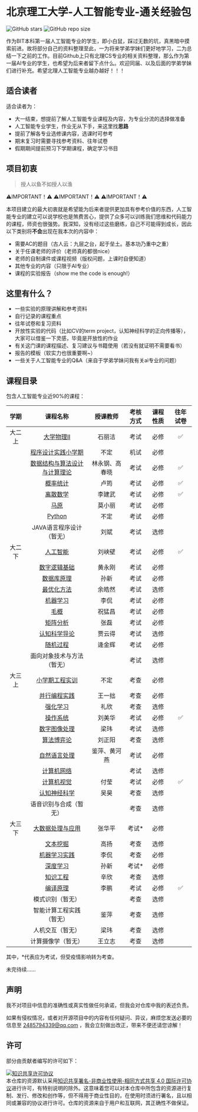 # 北京理工大学-人工智能专业-通关经验包

![GitHub stars](https://img.shields.io/github/stars/Robin-WZQ/BIT-AI-personal-review.svg?style=social)
![GitHub repo size](https://img.shields.io/github/repo-size/Robin-WZQ/BIT-AI-personal-review.svg?style=social)


作为BIT本科第一届人工智能专业的学生，即小白鼠，踩过无数的坑，真黑暗中摸索前进。故将部分自己的资料整理至此，一为将来学弟学妹们更好地学习，二为总结一下之前的工作。目前Github上只有北理CS专业的相关资料整理，那么作为第一届AI专业的学生，也希望为后来者留下点什么。欢迎同届、以及后面的学弟学妹们进行补充。希望北理人工智能专业越办越好！！！

## 适合读者

适合读者为：

- 大一结束，想提前了解人工智能专业课程及内容，为专业分流的选择做准备
- 人工智能专业学生，作业无从下手，来这里找**思路**
- 提前了解各专业选修课内容，选课时可参考
- 期末复习时需要寻找参考资料、往年试卷
- 假期期间提前预习下学期课程，确定学习书目

## 项目初衷

> 授人以鱼不如授人以渔

⚠️IMPORTANT！⚠️   ⚠️IMPORTANT！⚠️   ⚠️IMPORTANT！⚠️

本项目建立的最大初衷就是希望能为后来者提供更加具有参考价值的东西，人工智能专业的建立可以说学校也是煞费苦心，提供了众多可以训练我们思维和代码能力的课程，师资也很强势。我深知，没有经过这些磨练，自己不可能得到成长，因此以下类别将**不会**出现在我本次的内容中：

- 需要AC的题目（古人云：九层之台，起于垒土。基本功乃重中之重）
- 关于任课老师的评价（老师真的都很nice）
- 老师的自制课件或课程视频（版权问题，上课时自便知道）
- 其他专业的内容（只限于AI专业）
- 课程的实验报告（show me the code is enough!）

## 这里有什么？

- 一些实验的原理讲解和参考资料
- 自行记录的课程重点
- 往年试卷和复习资料
- 开放性实验的代码（比如CV的term project，认知神经科学的正向传播等），大家可以借鉴一下灵感，毕竟是开放性的作业
- 有关这门课的课程描述、复习建议与书籍使用（若没有就证明不需要看书）
- 报告的模板（软实力也很重要啊~）
- 一些关于人工智能专业的Q&A（来自于学弟学妹问我有关ai专业的问题）
<!-- - 关于在人工智能专业这两年的一些个人感悟 -->

## 课程目录

包含人工智能专业近90%的课程：

|  学期  |                           课程名称                           |    授课教师    | 考核方式 | 课程性质 | 往年试卷 |
| :----: | :----------------------------------------------------------: | :------------: | :------: | :------: | :--: |
| 大二上 | [大学物理II](https://github.com/Robin-WZQ/BIT-AI-Review/tree/main/大二上/大学物理II) |     石丽洁     |   考试   |   必修   |  ✅   |
|        | [程序设计实践小学期](https://github.com/Robin-WZQ/BIT-AI-Review/tree/main/大二上/小学期)|      不定       |   机试   |   必修 |   |
|        | [数据结构与算法设计与计算理论](https://github.com/Robin-WZQ/BIT-AI-Review/tree/main/大二上/数据结构与算法设计与计算理论) | 林永钢、高春晓 |   考试   |   必修   |  ✅   |
|        | [概率统计](https://github.com/Robin-WZQ/BIT-AI-Review/tree/main/大二上/概率统计) |      卢筠      |   考试   |   必修   |  ✅   |
|        | [离散数学](https://github.com/Robin-WZQ/BIT-AI-Review/tree/main/大二上/离散数学) |     李建武     |   考试   |   必修   |  ✅   |
|        | [马原](https://github.com/Robin-WZQ/BIT-AI-Review/tree/main/大二上/马原) |     莫小丽     |   考试   |   必修   |      |
|        | [Python](https://github.com/Robin-WZQ/BIT-AI-Review/tree/main/大二上/Python) |       不定       |   考试   |   必修   |      |
|        |                   JAVA语言程序设计（暂无）                   |      刘斌      |   考试   |   选修   |      |
| 大二下 | [人工智能](https://github.com/Robin-WZQ/BIT-AI-Review/tree/main/大二下/人工智能) |     刘峡壁     |   考试   |   必修   |  ✅   |
|        | [数字逻辑基础](https://github.com/Robin-WZQ/BIT-AI-Review/tree/main/大二下/数字逻辑基础) |     黄永刚     |   考试   |   必修   |      |
|        | [数据库原理](https://github.com/Robin-WZQ/BIT-AI-Review/tree/main/大二下/数据库原理) |      孙新      |   考试   |   必修   |      |
|        | [最优化方法](https://github.com/Robin-WZQ/BIT-AI-Review/tree/main/大二下/最优化方法) |     余皓然     |   考试   |   选修   |      |
|        | [机器学习](https://github.com/Robin-WZQ/BIT-AI-Review/tree/main/大二下/机器学习) |      李侃      |   考试   |   必修   |      |
|        | [毛概](https://github.com/Robin-WZQ/BIT-AI-Review/tree/main/大二下/毛概) |     祝猛昌     |   考试   |   必修   |      |
|        | [矩阵分析](https://github.com/Robin-WZQ/BIT-AI-Review/tree/main/大二下/矩阵分析) |      张磊      |   考试   |   必修   |      |
|        | [认知科学导论](https://github.com/Robin-WZQ/BIT-AI-Review/tree/main/大二下/认知科学导论) |     贾云得     |   考试   |   选修   |      |
|        | [随机过程](https://github.com/Robin-WZQ/BIT-AI-Review/tree/main/大二下/随机过程) |     逄金辉     |   考试   |   必修   |      |
|        |                  面向对象技术与方法（暂无）                  |                |   考试   |   选修   |      |
| 大三上 | [小学期工程实训](https://github.com/Robin-WZQ/BIT-AI-Review/tree/main/大三上/小学期工程实训) |      不定      |   考查   |   必修   |      |
|        | [并行编程实践](https://github.com/Robin-WZQ/BIT-AI-Review/tree/main/大三上/并行编程实践) |     王一拙     |   考查   |   必修   |      |
|        | [强化学习](https://github.com/Robin-WZQ/BIT-AI-Review/tree/main/大三上/强化学习) |      礼欣      |   考查   |   选修   |      |
|        | [操作系统](https://github.com/Robin-WZQ/BIT-AI-Review/tree/main/大三上/操作系统) |     刘美华     |   考试   |   必修   |  ✅   |
|        | [数字图像处理](https://github.com/Robin-WZQ/BIT-AI-Review/tree/main/大三上/数字图像处理) |      梁玮      |   考试   |   选修   |      |
|        | [算法博弈论](https://github.com/Robin-WZQ/BIT-AI-Review/tree/main/大三上/算法博弈论) |     刘正阳     |   考查   |   选修   |      |
|        | [自然语言处理](https://github.com/Robin-WZQ/BIT-AI-Review/tree/main/大三上/自然语言处理) |  鉴萍、黄河燕  |   考试   |   必修   |      |
|        | [计算机网络](https://github.com/Robin-WZQ/BIT-AI-Review/tree/main/大三上/计算机网络) |                |   考试   |   选修   |      |
|        | [计算机视觉](https://github.com/Robin-WZQ/BIT-AI-Review/tree/main/大三上/计算机视觉) |      付莹      |   考试   |   必修   |  ✅   |
|        | [认知神经科学](https://github.com/Robin-WZQ/BIT-AI-Review/tree/main/大三上/认知神经科学) |      吴昊      |   考查   |   选修   |      |
|        |                    语音识别与合成（暂无）                    |                |   考查   |   选修   |      |
| 大三下 | [大数据处理与应用](https://github.com/Robin-WZQ/BIT-AI-Review/tree/main/大三下/大数据处理与应用) |     张华平     |  考试*   |   必修   |      |
|        | [文本挖掘](https://github.com/Robin-WZQ/BIT-AI-Review/tree/main/大三下/文本挖掘) |      高扬      |   考查   |   选修   |      |
|        | [机器学习实践](https://github.com/Robin-WZQ/BIT-AI-Review/tree/main/大三下/机器学习实践) |      李侃      |   考查   |   必修   |      |
|        | [深度学习](https://github.com/Robin-WZQ/BIT-AI-Review/tree/main/大三下/深度学习) |      孙新      |  考试*   |   必修   |      |
|        | [知识工程](https://github.com/Robin-WZQ/BIT-AI-Review/tree/main/大三下/知识工程) |      辛欣      |   考查   |   选修   |      |
|        | [编译原理](https://github.com/Robin-WZQ/BIT-AI-Review/tree/main/大三下/编译原理) |      李鹏      |   考试   |   必修   |  ✅   |
|        |                       模式识别（暂无）                       |                |   考查   |   选修   |      |
|        |                   智能计算工程实践（暂无）                   |      鉴萍      |   考查   |   选修   |      |
|        |                       人机交互（暂无）                       |      梁玮      |   考查   |   选修   |      |
|        |                      计算摄像学（暂无）                      |     王立志     |   考查   |   选修   |      |

其中，*代表应为考试，但受疫情影响转为考查。
 
未完待续……

## 声明
我不对项目中信息的准确性或真实性做任何承诺，但我会对仓库中我的表述负责。

如果有侵权情况，或者对开源项目中的内容有任何疑问、异议，麻烦您发送必要的信息至 2485794339@qq.com ，我会立刻做出改正，带来不便还请您谅解！

## 许可
部分由贡献者编写的许可如下：

<a rel="license" href="http://creativecommons.org/licenses/by-nc-sa/4.0/"><img alt="知识共享许可协议" style="border-width:0" src="https://i.creativecommons.org/l/by-nc-sa/4.0/88x31.png" /></a><br />本仓库的资源默认采用<a rel="license" href="http://creativecommons.org/licenses/by-nc-sa/4.0/deed.zh">知识共享署名-非商业性使用-相同方式共享 4.0 国际许可协议</a>进行许可，有特别说明的除外。这意味着您可以对本仓库中所包含的资源进行复制、发行、修改和创作等，但不得用于商业性目的，在使用时须进行署名，且以相同或兼容的协议进行许可。仓库的资源来自于用户和互联网，其正确性不做保证。


